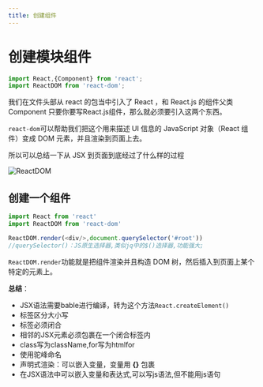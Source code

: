 ```yaml
---
title: 创建组件
---
```

<!-- toc -->
# 创建模块组件

```jsx
import React,{Component} from 'react';
import ReactDOM from 'react-dom';
```

我们在文件头部从 react 的包当中引入了 React ，和 React.js 的组件父类 Component 只要你要写React.js组件，那么就必须要引入这两个东西。

`react-dom`可以帮助我们把这个用来描述 UI 信息的 JavaScript 对象（React 组件）变成 DOM 元素，并且渲染到页面上去。

所以可以总结一下从 JSX 到页面到底经过了什么样的过程  

<img src='http://huzidaha.github.io/static/assets/img/posts/44B5EC06-EAEB-4BA2-B3DC-325703E4BA45.png' alt="ReactDOM">  

## 创建一个组件

```js
import React from 'react'
import ReactDOM from 'react-dom'

ReactDOM.render(<div/>,document.querySelector('#root'))
//querySelector()：JS原生选择器,类似jq中的$()选择器,功能强大;
```

`ReactDOM.render`功能就是把组件渲染并且构造 DOM 树，然后插入到页面上某个特定的元素上。

**总结**：
 - JSX语法需要bable进行编译，转为这个方法`React.createElement()`
 - 标签区分大小写
 - 标签必须闭合
 - 相邻的JSX元素必须包裹在一个闭合标签内
 - class写为className,for写为htmlfor
 - 使用驼峰命名
 - 声明式渲染：可以嵌入变量，变量用 **{}** 包裹
 - 在JSX语法中可以嵌入变量和表达式,可以写js语法,但不能用js语句

